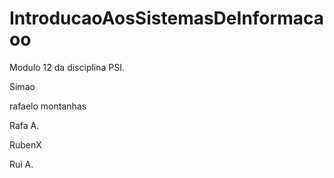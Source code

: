 # IntroducaoAosSistemasDeInformacaoo
Modulo 12 da disciplina PSI.

Simao

rafaelo montanhas

Rafa A.

RubenX

Rui A.
